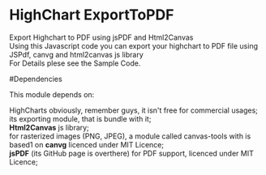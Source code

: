 # HighChart ExportToPDF
Export Highchart to PDF using jsPDF and Html2Canvas<br/>
Using this Javascript code you can export your highchart to PDF file using JSPdf, canvg and html2canvas js library<br/>
For Details plese see the Sample Code.

#Dependencies

This module depends on:

 HighCharts obviously, remember guys, it isn't free for commercial usages;<br/>
 its exporting module, that is bundle with it;<br/>
 <b>Html2Canvas</b> js library;<br/>
 for rasterized images (PNG, JPEG), a module called canvas-tools with is based1 on <b>canvg</b> licenced under MIT Licence;<br/>
 <b>jsPDF</b> (its GitHub page is overthere) for PDF support, licenced under MIT Licence;<br/>


